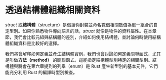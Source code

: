# 透過結構體組織相關資料

*struct* 或**結構體**（structure）是個讓你封裝並命名數個相關數值為單一組合的自定型別。如果你熟悉物件導向語言的話，*struct* 就像是物件的資料屬性。在本章節，我們會比較元組與結構體的差別，介紹如何使用結構體，並討論何時使用結構體組織資料是比較好的選擇。

我們將會解釋如何定義並產生結構體實例，我們也會討論如何定義關聯函式，尤其是叫做**方法（method）** 的關聯函式，這能指定結構體型別特定的相關型別。結構體與將會在第六章提到的列舉（enum）是 Rust 產生新型別的基本元件，它們能充分利用 Rust 的編譯時型別檢查。
